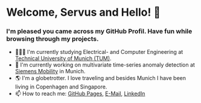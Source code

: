 # Welcome, Servus and Hello! 👋 
### I'm pleased you came across my GitHub Profil. Have fun while browsing through my projects. 

- 👨🏻‍💻 I'm currently studying Electrical- and Computer Engineering at [Technical University of Munich (TUM)](https://www.tum.de/en/).
- 💼 I'm currently working on multivariate time-series anomaly detection at [Siemens Mobility](https://www.mobility.siemens.com/) in Munich.
- 🌎 I'm a globetrotter. I love traveling and besides Munich I have been living in Copenhagen and Singapore.
- 📫 How to reach me: [GitHub Pages](https://hannesk95.github.io/), [E-Mail](mailto:hannes.kiechle@gmail.com), [LinkedIn](https://www.linkedin.com/in/johannes-kiechle-9b3142178/)

<!--
**hannesk95/hannesk95** is a ✨ _special_ ✨ repository because its `README.md` (this file) appears on your GitHub profile.

Here are some ideas to get you started:
👨🏻‍💻
- 🔭 I’m currently working on ...
- 🌱 I’m currently learning ...
- 👯 I’m looking to collaborate on ...
- 🤔 I’m looking for help with ...
- 💬 Ask me about ...
- 📫 How to reach me: ...
- 😄 Pronouns: ...
- ⚡ Fun fact: ...
-->
